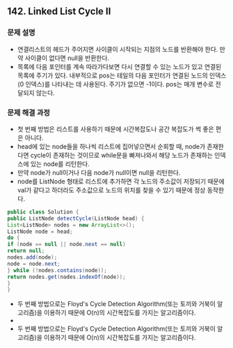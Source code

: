 ## 142. Linked List Cycle II
### 문제 설명
- 연결리스트의 헤드가 주어지면 사이클이 시작되는 지점의 노드를 반환해야 한다. 만약 사이클이 없다면 null을 반환한다.
- 목록에 다음 포인터를 계속 따라가다보면 다시 연결할 수 있는 노드가 있고 연결된 목록에 주기가 있다. 내부적으로 pos는 테일의 다음 포인터가 연결된 노드의 인덱스(0 인덱스)를 나타내는 데 사용된다. 주기가 없으면 -1이다. pos는 매개 변수로 전달되지 않는다.
### 문제 해결 과정
- 첫 번째 방법은 리스트를 사용하기 때문에 시간복잡도나 공간 복잡도가 썩 좋은 편은 아니다.
- head에 있는 node들을 하나씩 리스트에 집어넣으면서 순회할 때, node가 존재한다면 cycle이 존재하는 것이므로 while문을 빠져나와서 해당 노드가 존재하는 인덱스에 있는 node를 리턴한다.
- 만약 node가 null이거나 다음 node가 null이면 null을 리턴한다.
- node를 ListNode 형태로 리스트에 추가하면 각 노드의 주소값이 저장되기 때문에 val가 같다고 하더라도 주소값으로 노드의 위치를 찾을 수 있기 때문에 정상 동작한다.
```java
public class Solution {
public ListNode detectCycle(ListNode head) {
List<ListNode> nodes = new ArrayList<>();
ListNode node = head;
do {
if (node == null || node.next == null)
return null;
nodes.add(node);
node = node.next;
} while (!nodes.contains(node));
return nodes.get(nodes.indexOf(node));
}
}
```
- 두 번째 방법으로는 Floyd's Cycle Detection Algorithm(또는 토끼와 거북이 알고리즘)을 이용하기 때문에 O(n)의 시간복잡도를 가지는 알고리즘이다.
-
- 두 번째 방법으로는 Floyd's Cycle Detection Algorithm(또는 토끼와 거북이 알고리즘)을 이용하기 때문에 O(n)의 시간복잡도를 가지는 알고리즘이다.